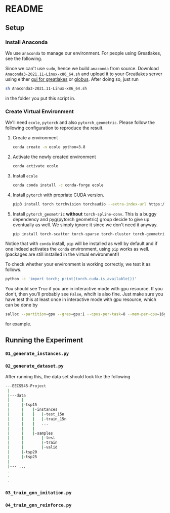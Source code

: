 # README

## Setup

### Install Anaconda

We use `anaconda` to manage our environment. For people using Greatlakes, see the following. 

Since we can't use `sudo`, hence we build `anaconda` from source. Download [`Anaconda3-2021.11-Linux-x86_64.sh`](https://repo.anaconda.com/archive/Anaconda3-2021.11-Linux-x86_64.sh) and upload it to your Greatlakes server using either [gui for greatlakes](https://greatlakes.arc-ts.umich.edu/pun/sys/dashboard) or [globus](https://www.globus.org/). After doing so, just run 

```bash
sh Anaconda3-2021.11-Linux-x86_64.sh
```

in the folder you put this script in.

### Create Virtual Environment

We'll need `ecole`, `pytorch` and also `pytorch_geometric`. Please follow the following configuration to reproduce the result. 

1. Create a environment

   ```bash
   conda create -n ecole python=3.8
   ```

2. Activate the newly created environment

   ```bash
   conda activate ecole
   ```

3. Install `ecole`

   ```bash
   conda conda install -c conda-forge ecole
   ```

4. Install `pytorch` with propriate CUDA version.

   ```bash
   pip3 install torch torchvision torchaudio --extra-index-url https://download.pytorch.org/whl/cu113
   ```

5. Install `pytorch_geometric` **without** `torch-spline-conv`. This is a buggy dependency and pyg(pytorch geometric) group decide to give up eventually as well. We simply ignore it since we don't need it anyway. 

   ```bash
   pip install torch-scatter torch-sparse torch-cluster torch-geometric -f https://data.pyg.org/whl/torch-1.11.0+cu113.html
   ```

Notice that with `conda` install, `pip` will be installed as well by default and if one indeed activates the `conda` environment, using `pip` works as well. (packages are still installed in the virtual environment!)

To check whether your environment is working correctly, we test it as follows.

```bash
python -c 'import torch; print(torch.cuda.is_available())'
```

You should see `True` if you are in interactive mode with gpu resource. If you don't, then you'll probably see `False`, whcih is also fine. Just make sure you have test this at least once in interactive mode with gpu resource, which can be done by 

```bash
salloc --partition=gpu --gres=gpu:1 --cpus-per-task=8 --mem-per-cpu=16gb --account=<account> --time=1-00:00:00
```

for example.

## Running the Experiment

### `01_generate_instances.py`



### `02_generate_dataset.py`



After running this, the data set should look like the following

```bash
---EECS545-Project
 |
 |---data
 |     |
 |     |-tsp15
 |     |    |-instances
 |     |    |   |-test_15n
 |     |    |   |-train_15n
 |     |    |   ...
 |     |    |   
 |     |    |-samples
 |     |        |-test
 |     |        |-train
 |     |        |-valid
 |     |-tsp20
 |     |-tsp25
 |
 |--- ...
 .
 .
 .
```



### `03_train_gnn_imitation.py`

### `04_train_gnn_reinforce.py`